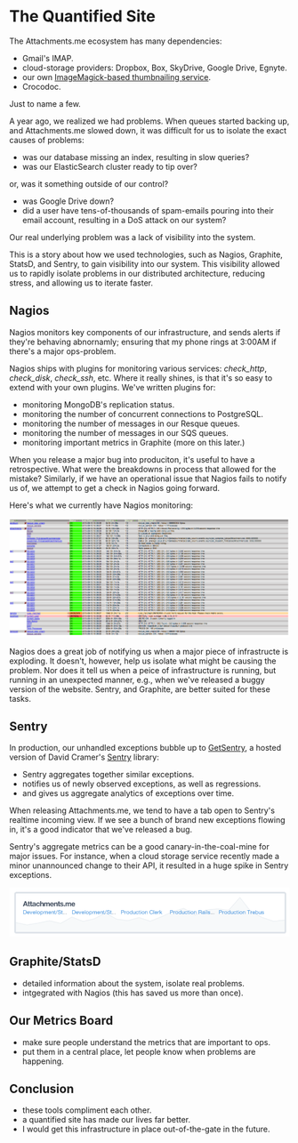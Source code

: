The Quantified Site
===================

The Attachments.me ecosystem has many dependencies:

* Gmail's IMAP.
* cloud-storage providers: Dropbox, Box, SkyDrive, Google Drive, Egnyte.
* our own [ImageMagick-based thumbnailing service](https://github.com/bcoe/thumbd).
* Crocodoc.

Just to name a few.

A year ago, we realized we had problems. When queues started backing up, and Attachments.me slowed down, it was difficult for us to isolate the exact causes of problems:

* was our database missing an index, resulting in slow queries?
* was our ElasticSearch cluster ready to tip over?

or, was it something outside of our control?

* was Google Drive down?
* did a user have tens-of-thousands of spam-emails pouring into their email account, resulting in a DoS attack on our system?

Our real underlying problem was a lack of visibility into the system. 

This is a story about how we used technologies, such as Nagios, Graphite, StatsD, and Sentry, to gain visibility into our system. This visibility allowed us to rapidly isolate problems in our distributed architecture, reducing stress, and allowing us to iterate faster.

Nagios
------

Nagios monitors key components of our infrastructure, and sends alerts if they're behaving abnornamly; ensuring that my phone rings at 3:00AM if there's a major ops-problem.

Nagios ships with plugins for monitoring various services: _check\_http_, _check\_disk_, _check\_ssh_, etc. Where it really shines, is that it's so easy to extend with your own plugins. We've written plugins for:

* monitoring MongoDB's replication status.
* monitoring the number of concurrent connections to PostgreSQL.
* monitoring the number of messages in our Resque queues.
* monitoring the number of messages in our SQS queues.
* monitoring important metrics in Graphite (more on this later.)

When you release a major bug into produciton, it's useful to have a retrospective. What were the breakdowns in process that allowed for the mistake? Similarly, if we have an operational issue that Nagios fails to notify us of, we attempt to get a check in Nagios going forward.

Here's what we currently have Nagios monitoring:

![Nagios at Attachments.me](./images/quantified-site/nagios.png)

Nagios does a great job of notifying us when a major piece of infrastructe is exploding. It doesn't, however, help us isolate what might be causing the problem. Nor does it tell us when a peice of infrastructure is running, but running in an unexpected manner, e.g., when we've released a buggy version of the website. Sentry, and Graphite, are better suited for these tasks.

Sentry
------

In production, our unhandled exceptions bubble up to [GetSentry](https://getsentry.com/welcome/), a hosted version of David Cramer's [Sentry](https://github.com/getsentry/sentry) library:

* Sentry aggregates together similar exceptions.
* notifies us of newly observed exceptions, as well as regressions.
* and gives us aggregate analytics of exceptions over time.

When releasing Attachments.me, we tend to have a tab open to Sentry's realtime incoming view. If we see a bunch of brand new exceptions flowing in, it's a good indicator that we've released a bug.

Sentry's aggregate metrics can be a good canary-in-the-coal-mine for major issues. For instance, when a cloud storage service recently made a minor unannounced change to their API, it resulted in a huge spike in Sentry exceptions.

![Nagios at Attachments.me](./images/quantified-site/sentry.png)

Graphite/StatsD
---------------

* detailed information about the system, isolate real problems.
* intgegrated with Nagios (this has saved us more than once).

Our Metrics Board
-----------------

* make sure people understand the metrics that are important to ops.
* put them in a central place, let people know when problems are happening.

Conclusion 
----------

* these tools compliment each other.
* a quantified site has made our lives far better.
* I would get this infrastructure in place out-of-the-gate in the future.